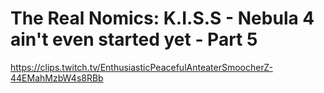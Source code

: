 # The Real Nomics: K.I.S.S - Nebula 4 ain't even started yet - Part 5
https://clips.twitch.tv/EnthusiasticPeacefulAnteaterSmoocherZ-44EMahMzbW4s8RBb

